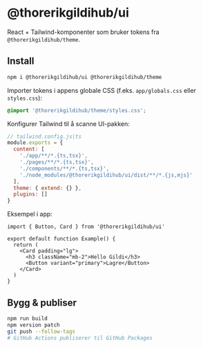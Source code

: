 # @thorerikgildihub/ui

React + Tailwind-komponenter som bruker tokens fra `@thorerikgildihub/theme`.

## Install
```bash
npm i @thorerikgildihub/ui @thorerikgildihub/theme
```

Importer tokens i appens globale CSS (f.eks. `app/globals.css` eller `styles.css`):

```css
@import '@thorerikgildihub/theme/styles.css';
```

Konfigurer Tailwind til å scanne UI-pakken:

```js
// tailwind.config.js|ts
module.exports = {
  content: [
    './app/**/*.{ts,tsx}',
    './pages/**/*.{ts,tsx}',
    './components/**/*.{ts,tsx}',
    './node_modules/@thorerikgildihub/ui/dist/**/*.{js,mjs}'
  ],
  theme: { extend: {} },
  plugins: []
}
```

Eksempel i app:
```tsx
import { Button, Card } from '@thorerikgildihub/ui'

export default function Example() {
  return (
    <Card padding="lg">
      <h3 className="mb-2">Hello Gildi</h3>
      <Button variant="primary">Lagre</Button>
    </Card>
  )
}
```

## Bygg & publiser
```bash
npm run build
npm version patch
git push --follow-tags
# GitHub Actions publiserer til GitHub Packages
```
